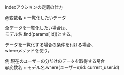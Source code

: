 indexアクションの定義の仕方

@変数名 = 一覧化したいデータ<br>

全データを一覧化したい場合は、<br>
モデル名.find(params[:id])とする。<br>

データを一覧化する場合の条件を付ける場合、<br>
whereメソッドを使う。<br>

例:現在のユーザーの分だけのデータを取得する場合<br>
@変数名 = モデル名.where(ユーザーのid: current_user.id)